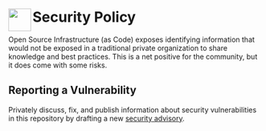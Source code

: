 # <img align="left" width="45" height="45" src="https://github.com/osinfra-io/terraform-google-cloud-sql/assets/1610100/ef899efa-b2ce-4c31-83cf-debefadd481d"> Security Policy

Open Source Infrastructure (as Code) exposes identifying information that would not be exposed in a traditional
private organization to share knowledge and best practices. This is a net positive for
the community, but it does come with some risks.

## Reporting a Vulnerability

Privately discuss, fix, and publish information about security vulnerabilities in this repository by drafting a new
[security advisory](https://github.com/osinfra-io/pre-commit-hooks/security/advisories/new).
